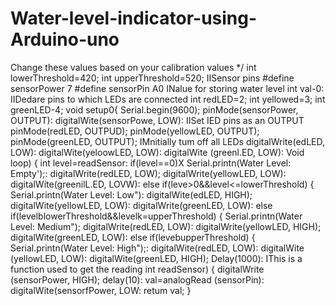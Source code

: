 # Water-level-indicator-using-Arduino-uno
Change these values based on your calibration values */ int lowerThreshold=420; int upperThreshold=520; IISensor pins #define sensorPower 7 #define sensorPin A0 INalue for storing water level int val-0: 
IIDedare pins to which LEDs are connected int redLED=2; int yellowed=3; int greenLED-4; void setup0{ Serial.begin(9600); pinMode(sensorPower, OUTPUT): digitalWite(sensorPowe, LOW): IISet IED pins as an OUTPUT pinMode(redLED, OUTPUD); pinMode(yellowLED, OUTPUT); pinMode(greenLED, OUTPUT); IMnitially tum off all LEDs digitalWrite(edLED, LOW): digitalWite(yeloowLED, LOW): digitalWite (greenl.ED, LOW): Void loop) { int level=readSensor: if(level==0)X Serial.printn(Water Level: Empty');: digitalWrite(redLED, LOW); digitalWrite(yellowLED, LOW): digitalWite(greenilL.ED, LOVW): else if(leve>0&&level<=lowerThreshold) { Serial.printn(Water Level: Low"): digitalWite(edLED, HIGH); digitalWite(yellowLED, LOW): digitalWrite(greenLED, LOW): else if(levelblowerThreshold&&levelk=upperThreshold) { Serial.printn(Water Level: Medium"); digitalWrite(redLED, LOW): digitalWrite(yellowLED, HIGH); digitalWite(greenLED, LOW): else if(levebupperThreshold) { Serial.printn(Water Level: High");: digitalWite(redLED, LOW): digitalWite (yellowLED, LOW): digitalWite(greenLED, HIGH); Delay(1000): IThis is a function used to get the reading int readSensor) { digitalWrite (sensorPower, HIGH); delay(10): 
val=analogRead (sensorPin): digitalWite(sensorfPower, LOW: retum val; 
}
